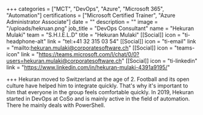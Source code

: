 +++
categories = ["MCT", "DevOps", "Azure", "Microsoft 365", "Automation"]
certifications = ["Microsoft Certified Trainer", "Azure Administrator Associate"]
date = ""
description = ""
image = "/uploads/hekruan.png"
job_title = "DevOps Consultant"
name = "Hekuran Mulaki"
team = "S.H.I.E.L.D"
title = "Hekuran Mulaki"
[[Social]]
icon = "ti-headphone-alt"
link = "tel:+41 32 315 03 54"
[[Social]]
icon = "ti-email"
link = "mailto:hekuran.mulaki@corporatesoftware.ch"
[[Social]]
icon = "teams-icon"
link = "https://teams.microsoft.com/l/chat/0/0?users=hekuran.mulaki@corporatesoftware.ch"
[[Social]]
icon = "ti-linkedin"
link = "https://www.linkedin.com/in/hekuran-mulaki-4391a9195/"

+++
Hekuran moved to Switzerland at the age of 2. Football and its open culture have helped him to integrate quickly. That's why it's important to him that everyone in the group feels comfortable quickly. In 2019, Hekuran started in DevOps at CoSo and is mainly active in the field of automation. There he mainly deals with PowerShell.
